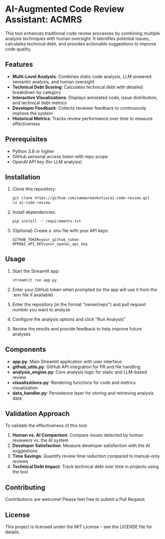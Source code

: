 # AI-Augmented Code Review Assistant: ACMRS

This tool enhances traditional code review processes by combining multiple analysis techniques with human oversight. It identifies potential issues, calculates technical debt, and provides actionable suggestions to improve code quality.

## Features

- **Multi-Level Analysis**: Combines static code analysis, LLM-powered semantic analysis, and human oversight
- **Technical Debt Scoring**: Calculates technical debt with detailed breakdown by category
- **Interactive Visualizations**: Displays annotated code, issue distribution, and technical debt metrics
- **Developer Feedback**: Collects reviewer feedback to continuously improve the system
- **Historical Metrics**: Tracks review performance over time to measure effectiveness

## Prerequisites

- Python 3.8 or higher
- GitHub personal access token with repo scope
- OpenAI API key (for LLM analysis)

## Installation

1. Clone this repository:
   ```bash
   git clone https://github.com/sameermankotia/ai-code-review.git
   cd ai-code-review
   ```

2. Install dependencies:
   ```bash
   pip install -r requirements.txt
   ```

3. (Optional) Create a .env file with your API keys:
   ```
   GITHUB_TOKEN=your_github_token
   OPENAI_API_KEY=your_openai_api_key
   ```

## Usage

1. Start the Streamlit app:
   ```bash
   streamlit run app.py
   ```

2. Enter your GitHub token when prompted (or the app will use it from the .env file if available)

3. Enter the repository (in the format "owner/repo") and pull request number you want to analyze

4. Configure the analysis options and click "Run Analysis"

5. Review the results and provide feedback to help improve future analyses

## Components

- **app.py**: Main Streamlit application with user interface
- **github_utils.py**: GitHub API integration for PR and file handling
- **analysis_engine.py**: Core analysis logic for static and LLM-based review
- **visualizations.py**: Rendering functions for code and metrics visualization
- **data_handler.py**: Persistence layer for storing and retrieving analysis data

## Validation Approach

To validate the effectiveness of this tool:

1. **Human vs. AI Comparison**: Compare issues detected by human reviewers vs. the AI system
2. **Developer Satisfaction**: Measure developer satisfaction with the AI suggestions
3. **Time Savings**: Quantify review time reduction compared to manual-only reviews
4. **Technical Debt Impact**: Track technical debt over time in projects using the tool

## Contributing

Contributions are welcome! Please feel free to submit a Pull Request.

## License

This project is licensed under the MIT License - see the LICENSE file for details.
